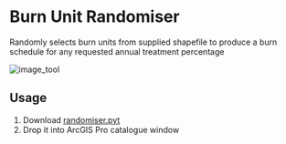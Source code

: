 # Burn Unit Randomiser


Randomly selects burn units from supplied shapefile to produce a burn schedule for any requested annual treatment percentage

![image_tool](https://user-images.githubusercontent.com/100050237/155258591-4d5f0bc6-c78d-4c4f-805b-8b5ed7d30e2d.JPG)

## Usage
1. Download [randomiser.pyt](https://github.com/mm61-delwp/burnunit_randomiser/blob/main/randomiser.pyt) 
2. Drop it into ArcGIS Pro catalogue window
